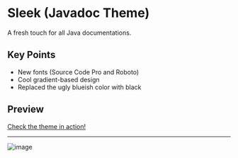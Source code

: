 # Sleek (Javadoc Theme)
A fresh touch for all Java documentations.

## Key Points
- New fonts (Source Code Pro and Roboto)
- Cool gradient-based design
- Replaced the ugly blueish color with black

## Preview

[Check the theme in action!](http://javadoc.jwas.pl/sleek-javadoc-theme/)

<hr>

![image](https://github.com/JulWas797/sleek-javadoc-theme/assets/51297298/a639379c-8e0a-4255-bcbd-05a22c4cf35c)

